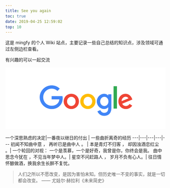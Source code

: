 ```yaml
---
title: See you again
toc: true
date: 2019-04-25 12:59:02
top: 10
---
```


这是 mingfy 的个人 Wiki 站点，主要记录一些自己总结的知识点，涉及领域可通过左侧边栏查看。

有兴趣的可以一起交流

![](index/go.gif)


一个深思熟虑的决定|一番夜以继日的付出 | 一些曲折离奇的经历 
---|---|---|---|---
初闻不知曲中意 ， 再听已是曲中人 。 | 本是青灯不归客 ， 却因浊酒恋红尘 。| 一个轮回的对视： 一个是羡慕，一个是好奇，我曾是你，你终会是我。
曲中思念今犹在 ，不见当年梦中人。|  星空不问赶路人 ， 岁月不负有心人。| 往日情怀酿做酒，换我余生长醉不复忧。

> 人们之所以不愿改变，是因为害怕未知。但历史唯一不变的事实，就是一切都会改变。       —— 尤娃尔·赫拉利《未来简史》








<!--  


![](index/devops.png)




另外，还有一个专门写架构方面知识的网站，有兴趣的可以一起交流  ==>  [Just playing arch](http://arch.minfy.cn/)



![](index/arch-01.png)

本文是一个索引帖，方便找到自己感兴趣的文章，你也可以使用左侧的分类及搜索功能。
有新文章时会更新本文，建议大家加入收藏夹中，如果你觉得本站不错，欢迎你转发给朋友。


## 前端
主要围绕Vue生态和ES6语法，也涉及到周边构建工具等的介绍和使用。

## 后端
主要语言是Java，深度解析Spring及Spring Boot。

还有关于并发控制、网络编程、设计模式等系列文章。





> 人们之所以不愿改变，是因为害怕未知。但历史唯一不变的事实，就是一切都会改变。
>                                               —— 尤娃尔·赫拉利《未来简史》
>                                               
![](index/banner.jpg)

自我管理，知识管理，时间管理，阅读，写作，思维导图，Wiz，TimeMeter

推荐博客 | 推荐书籍 
---|---|---|---
[阮一峰](http://www.ruanyifeng.com/) | 未来架构(张亮/吴晟/敖小剑/宋净超) 
[翟永超](http://blog.didispace.com/) | 枪炮、病菌与钢铁([美]贾雷德.戴蒙德) 
[JavaDoop](https://javadoop.com) | 

 -->

<!-- 
推荐博客 | 推荐书籍 | 推荐技术 | 推荐Github
---|---|---|---
[阮一峰](http://www.ruanyifeng.com/) | 未来架构(张亮/吴晟/敖小剑/宋净超) | todo | todo
[翟永超](http://blog.didispace.com/) | | | 
[JavaDoop](https://javadoop.com) | | | 
[徐靖峰](https://www.cnkirito.moe/) | | | 
[纯洁的微笑](http://www.ityouknow.com/spring-boot.html) | | | 

后端 | 前端 | 容器服务 | 大数据
---|---|---|---
Spring Boot |  Vue | Docker | Hadoop
Spring Cloud | webpack | kubernate | Hbase 
Mybatis |  iView | Rancher | Spark
Dubbo |  | |
RabbitMQ | | | 
-->


<!-- ## 后端技术栈
技术 | 名称 | 官网
---|---|---
Spring Boot | you know | https://spring.io/projects/spring-boot
Spring Cloud | 微服务框架 | https://spring.io/projects/spring-cloud
Mybatis | ORM框架 | http://www.mybatis.org/mybatis-3/zh/index.html
Dubbo | RPC框架 | http://dubbo.apache.org/zh-cn/
RabbitMQ | 消息队列 | aa

## 前端技术栈
技术 | 名称 | 官网
---|---|---
Node.js | aa | https://nodejs.org/en/
Vue| aaa | https://vuejs.org/
webpack | aa | https://webpack.js.org/

## 大数据技术栈
技术 | 名称 | 官网
---|---|---
Node.js | aa | https://nodejs.org/en/ -->



